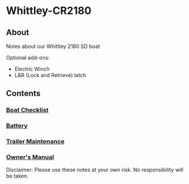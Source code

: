# Whittley-CR2180

## About
Notes about our Whittley 2180 SD boat

Optional add-ons:
- Electric Winch
- L&R (Lock and Retrieve) latch

## Contents

### [Boat Checklist](/Boat-Checklist.md)

### [Battery](/Batteries.md)

### [Trailer Maintenance](/TrailerMaintenance.md)

### [Owner's Manual](/Whittley-Owners-Manual-CR2180.pdf)

Disclaimer: Please use these notes at your own risk. No responsibility will be taken.
